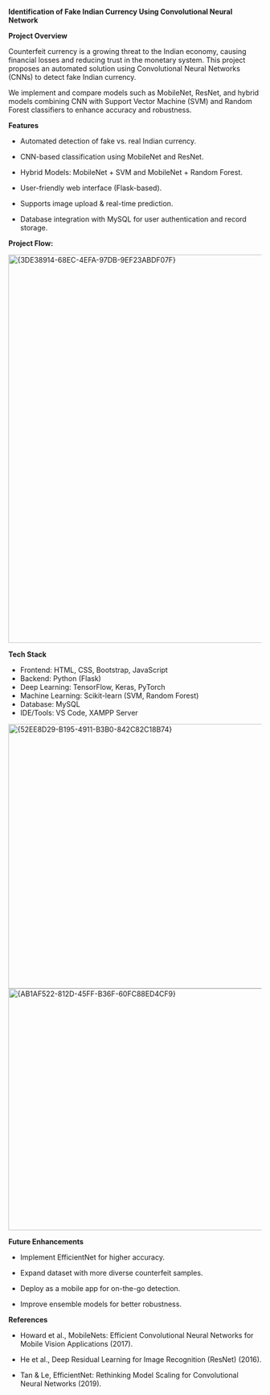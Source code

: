 
 **Identification of Fake Indian Currency Using Convolutional Neural Network**
 
 **Project Overview**

Counterfeit currency is a growing threat to the Indian economy, causing financial losses and reducing trust in the monetary system. This project proposes an automated solution using Convolutional Neural Networks (CNNs) to detect fake Indian currency.

We implement and compare models such as MobileNet, ResNet, and hybrid models combining CNN with Support Vector Machine (SVM) and Random Forest classifiers to enhance accuracy and robustness.

**Features**

* Automated detection of fake vs. real Indian currency.

* CNN-based classification using MobileNet and ResNet.

* Hybrid Models: MobileNet + SVM and MobileNet + Random Forest.

* User-friendly web interface (Flask-based).

* Supports image upload & real-time prediction.

* Database integration with MySQL for user authentication and record storage.

**Project Flow:**

<img width="806" height="771" alt="{3DE38914-68EC-4EFA-97DB-9EF23ABDF07F}" src="https://github.com/user-attachments/assets/109567e4-86c1-48fd-8ed3-c756d8aef674" />

 **Tech Stack**

* Frontend: HTML, CSS, Bootstrap, JavaScript
* Backend: Python (Flask)
* Deep Learning: TensorFlow, Keras, PyTorch
* Machine Learning: Scikit-learn (SVM, Random Forest)
* Database: MySQL
* IDE/Tools: VS Code, XAMPP Server

<img width="734" height="525" alt="{52EE8D29-B195-4911-B3B0-842C82C18B74}" src="https://github.com/user-attachments/assets/fc2777d5-a48b-4b20-b5d7-8ee7bf8ca25c" />

<img width="560" height="480" alt="{AB1AF522-812D-45FF-B36F-60FC88ED4CF9}" src="https://github.com/user-attachments/assets/1046969e-9f9f-4361-bda3-42ed5ef836d9" />

 **Future Enhancements**

* Implement EfficientNet for higher accuracy.

* Expand dataset with more diverse counterfeit samples.

* Deploy as a mobile app for on-the-go detection.

* Improve ensemble models for better robustness.

 **References**

* Howard et al., MobileNets: Efficient Convolutional Neural Networks for Mobile Vision Applications (2017).

* He et al., Deep Residual Learning for Image Recognition (ResNet) (2016).

* Tan & Le, EfficientNet: Rethinking Model Scaling for Convolutional Neural Networks (2019).


